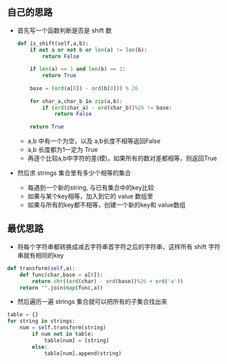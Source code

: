 ##  自己的思路

- 首先写一个函数判断是否是 shift 数
    ```Python
    def is_shift(self,a,b):
        if not a or not b or len(a) != len(b):
            return False
       
        if len(a) == 1 and len(b) == 1:
            return True
        
        base = (ord(a[0]) - ord(b[0])) % 26
        
        for char_a,char_b in zip(a,b):
            if (ord(char_a) - ord(char_b))%26 != base:
                return False
            
        return True
    ```
    - a,b 中有一个为空，以及 a,b长度不相等返回False
    - a,b 长度都为1一定为 True
    - 再逐个比较a,b中字符的差(模)，如果所有的数对差都相等，则返回True

- 然后求 strings 集合里有多少个相等的集合
    - 每遇到一个新的string, 与已有集合中的key比较
    - 如果与某个key相等，加入到它的 value 数组里
    - 如果与所有的key都不相等，创建一个新的key和 value数组


## 最优思路
- 将每个字符串都转换成减去字符串首字符之后的字符串，这样所有 shift 字符串就有相同的key
```Python
def transform(self,a):
    def func(char,base = a[0]):
        return chr((ord(char) - ord(base))%26 + ord('a'))
    return "".join(map(func,a)) 
```

- 然后遍历一遍 strings 集合就可以把所有的子集合找出来
```Python
table = {}       
for string in strings:
    num = self.transform(string)
        if num not in table:
            table[num] = [string]
        else:
            table[num].append(string)
```
